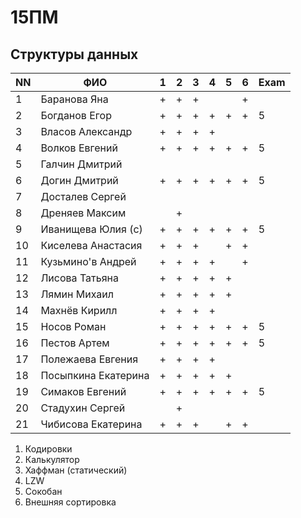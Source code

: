 # 15ПМ
## Структуры данных

| NN  | ФИО                   | 1   | 2   | 3   | 4   | 5   | 6   | Exam |
| --- | --------------------- | --- | --- | --- | --- | --- | --- | ---- |
| 1   | Баранова Яна          | +   | +   | +   |     |     | +   |      |
| 2   | Богданов Егор         | +   | +   | +   | +   | +   | +   | 5    |
| 3   | Власов Александр      | +   | +   | +   | +   |     |     |      |
| 4   | Волков Евгений        | +   | +   | +   | +   | +   | +   | 5    |
| 5   | Галчин Дмитрий        |     |     |     |     |     |     |      |
| 6   | Догин Дмитрий         | +   | +   | +   | +   | +   | +   | 5    |
| 7   | Досталев Сергей       |     |     |     |     |     |     |      |
| 8   | Дреняев Максим        |     | +   |     |     |     |     |      |
| 9   | Иванищева Юлия (с)    | +   | +   | +   | +   | +   | +   | 5    |
| 10  | Киселева Анастасия    | +   | +   | +   |     | +   | +   |      |
| 11  | Кузьмино'в Андрей     | +   | +   | +   | +   |     | +   |      |
| 12  | Лисова Татьяна        | +   | +   | +   | +   | +   |     |      |
| 13  | Лямин Михаил          | +   | +   | +   | +   | +   |     |      |
| 14  | Махнёв Кирилл         | +   | +   | +   | +   |     |     |      |
| 15  | Носов Роман           | +   | +   | +   | +   | +   | +   | 5    |
| 16  | Пестов Артем          | +   | +   | +   | +   | +   | +   | 5    |
| 17  | Полежаева Евгения     | +   | +   | +   | +   |     |     |      |
| 18  | Посыпкина Екатерина   | +   | +   | +   | +   | +   |     |      |
| 19  | Симаков Евгений       | +   | +   | +   | +   | +   | +   | 5    |
| 20  | Стадухин Сергей       |     | +   |     |     |     |     |      |
| 21  | Чибисова Екатерина    | +   | +   | +   |     | +   | +   |      |

1. Кодировки
2. Калькулятор
3. Хаффман (статический)
4. LZW
5. Сокобан
6. Внешняя сортировка
